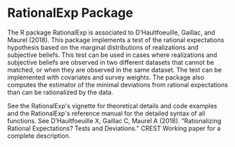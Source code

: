 # RationalExp Package

The R package RationalExp is associated to D’Haultfoeuille, Gaillac, and Maurel (2018). This package implements a test of the rational
expectations hypothesis based on the marginal distributions of realizations and subjective beliefs. This test can be used in cases where realizations and subjective beliefs are
observed in two different datasets that cannot be matched, or when they are observed in the same dataset. The test can be implemented with covariates and survey weights. The
package also computes the estimator of the minimal deviations from rational expectations than can be rationalized by the data.

See the RationalExp's vignette for theoretical details and code examples and the RationalExp's reference manual for the detailed syntax of all functions.
See D’Haultfoeuille X, Gaillac C, Maurel A (2018). “Rationalizing Rational Expectations? Tests and Deviations.” CREST Working paper for a complete description.